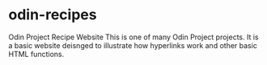 # odin-recipes
Odin Project Recipe Website
This is one of many Odin Project projects.
It is a basic website deisnged to illustrate how hyperlinks work and other basic HTML functions.
